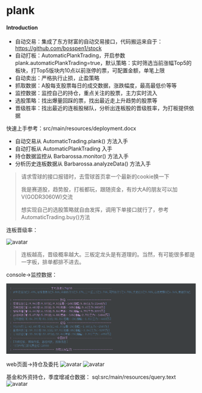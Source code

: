 # plank 

#### Introduction

- 自动交易：集成了东方财富的自动交易接口，代码搬运来自于：https://github.com/bosspen1/stock
- 自动打板：AutomaticPlankTrading，开启参数plank.automaticPlankTrading=true，默认策略：实时筛选当前涨幅Top5的板块，打Top5版块内10点以前涨停的票，可配置金额，单笔上限
- 自动卖出：严格执行止损，止盈策略
- 抓取数据：A股每支股票每日的成交数据，涨跌幅度，最高最低价等等
- 监控数据：监控自己的持仓，重点关注的股票，主力实时流入
- 选股策略：找出爆量回踩的票，找出最近走上升趋势的股票等
- 晋级胜率：找出最近的连板股梯队，分析出连板股的晋级胜率，为打板提供依据



快速上手参考：src/main/resources/deployment.docx
- 自动交易从 AutomaticTrading.plank() 方法入手
- 自动打板从 AutomaticPlankTrading 入手
- 持仓数据监控从 Barbarossa.monitor() 方法入手
- 分析历史连板数据从 Barbarossa.analyzeData() 方法入手


> 请求雪球的接口报错时，去雪球首页拿一个最新的cookie换一下
> 
> 我是赛道股，趋势股，打板都玩，跟随资金，有炒大A的朋友可以加V(GODR3060W)交流
> 
> 想实现自己的选股策略就自由发挥，调用下单接口就行了，参考AutomaticTrading.buy()方法
> 
连板晋级率：

![avatar](./src/main/resources/img/1.png)

> 连板越高，晋级概率越大。三板定龙头是有道理的。当然，有可能很多都是一字板，排单都排不进去。

console->监控数据：

![avatar](./src/main/resources/img/5.png)

web页面->持仓及委托
![avatar](./src/main/resources/img/2.png)
![avatar](./src/main/resources/img/我的持仓.png)

基金和外资持仓，季度增减仓数据： sql:src/main/resources/query.text
![avatar](./src/main/resources/img/4.png)
